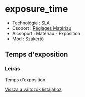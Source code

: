 # exposure\_time

* Technológia : SLA
* Csoport : [Réglages Matériau](../sla_printer/sla_parameters.md)
* Alcsoport : Matériau - Exposition
* Mód : Szakértő

## Temps d'exposition

### Leírás

Temps d'exposition.

[Vissza a változók listájához](variable_list.md)

